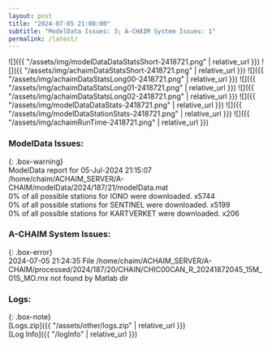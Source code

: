 ```yaml
---
layout: post
title: "2024-07-05 21:00:00"
subtitle: "ModelData Issues: 3; A-CHAIM System Issues: 1"
permalink: /latest/
---
```


![]({{ "/assets/img/modelDataDataStatsShort-2418721.png" | relative_url }})
![]({{ "/assets/img/achaimDataStatsShort-2418721.png" | relative_url }})
![]({{ "/assets/img/achaimDataStatsLong00-2418721.png" | relative_url }})
![]({{ "/assets/img/achaimDataStatsLong01-2418721.png" | relative_url }})
![]({{ "/assets/img/achaimDataStatsLong02-2418721.png" | relative_url }})
![]({{ "/assets/img/modelDataDataStats-2418721.png" | relative_url }})
![]({{ "/assets/img/modelDataStationStats-2418721.png" | relative_url }})
![]({{ "/assets/img/achaimRunTime-2418721.png" | relative_url }})


### ModelData Issues:  
  
{: .box-warning}  
 ModelData report for 05-Jul-2024 21:15:07   
 /home/chaim/ACHAIM_SERVER/A-CHAIM/modelData/2024/187/21/modelData.mat   
 0% of all possible stations for IONO were downloaded. x5744   
 0% of all possible stations for SENTINEL were downloaded. x5199   
 0% of all possible stations for KARTVERKET were downloaded. x206   
  
### A-CHAIM System Issues:  
  
{: .box-error}  
2024-07-05 21:24:35 File /home/chaim/ACHAIM_SERVER/A-CHAIM/processed/2024/187/20/CHAIN/CHIC00CAN_R_20241872045_15M_01S_MO.rnx not found by Matlab dir  

### Logs:  
  
{: .box-note}  
[Logs.zip]({{ "/assets/other/logs.zip" | relative_url }})  
[Log Info]({{ "/logInfo" | relative_url }})  
